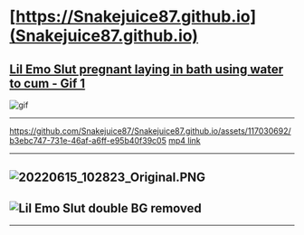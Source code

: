 # [https://Snakejuice87.github.io](Snakejuice87.github.io)

## [Lil Emo Slut pregnant laying in bath using water to cum - Gif 1](https://www.pornhub.com/gif/43634361)
![gif](https://github.com/Snakejuice87/Snakejuice87.github.io/assets/117030692/2fe32795-78c3-49ad-8b13-274c2f54b561)

---
https://github.com/Snakejuice87/Snakejuice87.github.io/assets/117030692/b3ebc747-731e-46af-a6ff-e95b40f39c05 [mp4 link](https://github.com/Snakejuice87/Snakejuice87.github.io/assets/117030692/b3ebc747-731e-46af-a6ff-e95b40f39c05  "Gemma pregnant water orgasm! mp4"  )

---

## ![20220615_102823_Original.PNG](https://github.com/Snakejuice87/Snakejuice87.github.io/assets/117030692/a26c237c-e71d-4131-8144-2772c1360266  "Lil Emo Slut black lingerie BG removed"  ) 
## ![Lil Emo Slut double BG removed](https://github.com/Snakejuice87/Snakejuice87.github.io/assets/117030692/ada338c5-e824-4120-8315-816bbde33754  "Lil Emo Slut double BG removed"  )

---
